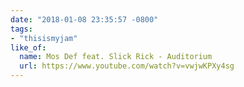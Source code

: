 ```yaml
---
date: "2018-01-08 23:35:57 -0800"
tags:
- "thisismyjam"
like_of:
  name: Mos Def feat. Slick Rick - Auditorium
  url: https://www.youtube.com/watch?v=vwjwKPXy4sg
---
```

